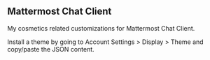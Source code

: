 ## Mattermost Chat Client

My cosmetics related customizations for Mattermost Chat Client.

Install a theme by going to Account Settings > Display > Theme and copy/paste the JSON content.
